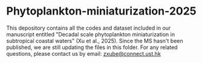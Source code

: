 # Phytoplankton-miniaturization-2025

This depository contains all the codes and dataset included in our manuscript entitled "Decadal scale phytoplankton miniaturization in subtropical coastal waters" (Xu et al., 2025).
Since the MS hasn't been published, we are still updating the files in this folder.
For any related questions, please contact us by email: zxube@connect.ust.hk
